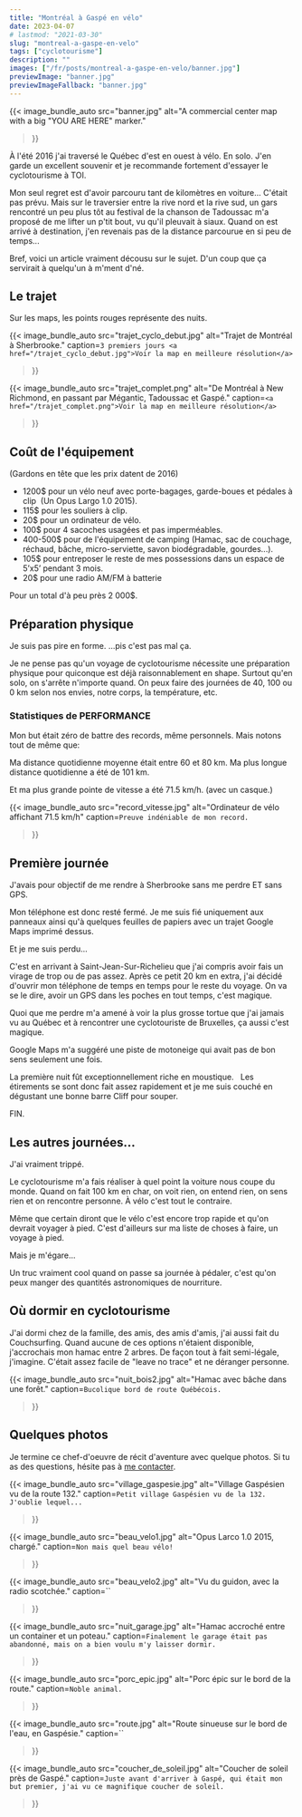 ```yaml
---
title: "Montréal à Gaspé en vélo"
date: 2023-04-07
# lastmod: "2021-03-30"
slug: "montreal-a-gaspe-en-velo"
tags: ["cyclotourisme"]
description: ""
images: ["/fr/posts/montreal-a-gaspe-en-velo/banner.jpg"]
previewImage: "banner.jpg"
previewImageFallback: "banner.jpg"
---
```


{{< image_bundle_auto
  src="banner.jpg"
  alt="A commercial center map with a big \"YOU ARE HERE\" marker."
>}}

À l'été 2016 j'ai traversé le Québec d'est en ouest à vélo. 
En solo.
J'en garde un excellent souvenir et je recommande fortement d'essayer le cyclotourisme à TOI.

Mon seul regret est d'avoir parcouru tant de kilomètres en voiture... 
C'était pas prévu. Mais sur le traversier entre la rive nord et la rive sud, 
un gars rencontré un peu plus tôt au festival de la chanson de Tadoussac m'a proposé de me lifter un p'tit bout,
vu qu'il pleuvait à siaux.
Quand on est arrivé à destination, j'en revenais pas de la distance parcourue en si peu de temps...

Bref, voici un article vraiment décousu sur le sujet. 
D'un coup que ça servirait à quelqu'un à m'ment d'né.

## Le trajet

Sur les maps, les points rouges représente des nuits.

{{< image_bundle_auto
  src="trajet_cyclo_debut.jpg"
  alt="Trajet de Montréal à Sherbrooke."
  caption=`3 premiers jours <a href="/trajet_cyclo_debut.jpg">Voir la map en meilleure résolution</a>`
>}}

{{< image_bundle_auto
  src="trajet_complet.png"
  alt="De Montréal à New Richmond, en passant par Mégantic, Tadoussac et Gaspé."
  caption=`<a href="/trajet_complet.png">Voir la map en meilleure résolution</a>`
>}}


## Coût de l'équipement 

(Gardons en tête que les prix datent de 2016)

- 1200$ pour un vélo neuf avec porte-bagages, garde-boues et pédales à clip  (Un Opus Largo 1.0 2015).
- 115$ pour les souliers à clip.
- 20$ pour un ordinateur de vélo.
- 100$ pour 4 sacoches usagées et pas imperméables.
- 400-500$ pour de l'équipement de camping (Hamac, sac de couchage, réchaud, bâche, micro-serviette, savon biodégradable, gourdes...).
- 105$ pour entreposer le reste de mes possessions dans un espace de 5’x5’ pendant 3 mois.
- 20$ pour une radio AM/FM à batterie

Pour un total d'à peu près 2 000$.

## Préparation physique

Je suis pas pire en forme. ...pis c'est pas mal ça.

Je ne pense pas qu'un voyage de cyclotourisme nécessite une préparation physique pour quiconque est déjà raisonnablement en shape.
Surtout qu'en solo, on s'arrête n'importe quand.
On peux faire des journées de 40, 100 ou 0 km selon nos envies, notre corps, la température, etc.

### Statistiques de PERFORMANCE

Mon but était zéro de battre des records, même personnels.
Mais notons tout de même que:

Ma distance quotidienne moyenne était entre 60 et 80 km.
Ma plus longue distance quotidienne a été de 101 km.

Et ma plus grande pointe de vitesse a été 71.5 km/h. (avec un casque.)

{{< image_bundle_auto
  src="record_vitesse.jpg"
  alt="Ordinateur de vélo affichant 71.5 km/h"
  caption=`Preuve indéniable de mon record.`
>}}

## Première journée

J'avais pour objectif de me rendre à Sherbrooke sans me perdre ET sans GPS.

Mon téléphone est donc resté fermé.
Je me suis fié uniquement aux panneaux ainsi qu'à quelques feuilles de papiers avec un trajet Google Maps imprimé dessus.

Et je me suis perdu...

C'est en arrivant à Saint-Jean-Sur-Richelieu que j'ai compris avoir fais un virage de trop ou de pas assez.
Après ce petit 20 km en extra, j'ai décidé d'ouvrir mon téléphone de temps en temps pour le reste du voyage.
On va se le dire, avoir un GPS dans les poches en tout temps, c'est magique.

Quoi que me perdre m'a amené à voir la plus grosse tortue que j'ai jamais vu au Québec et à rencontrer une cyclotouriste de Bruxelles, ça aussi c'est magique.

Google Maps m'a suggéré une piste de motoneige qui avait pas de bon sens seulement une fois.

La première nuit fût exceptionnellement riche en moustique.  
Les étirements se sont donc fait assez rapidement et je me suis couché en dégustant une bonne barre Cliff pour souper.

FIN.

## Les autres journées...

J'ai vraiment trippé.

Le cyclotourisme m'a fais réaliser à quel point la voiture nous coupe du monde.
Quand on fait 100 km en char, on voit rien, on entend rien, on sens rien et on rencontre personne.
À vélo c'est tout le contraire.

Même que certain diront que le vélo c'est encore trop rapide et qu'on devrait voyager à pied.
C'est d'ailleurs sur ma liste de choses à faire, un voyage à pied.

Mais je m'égare...

Un truc vraiment cool quand on passe sa journée à pédaler, c'est qu'on peux manger des quantités astronomiques de nourriture.

## Où dormir en cyclotourisme

J'ai dormi chez de la famille, des amis, des amis d'amis, j'ai aussi fait du Couchsurfing.
Quand aucune de ces options n'étaient disponible, j'accrochais mon hamac entre 2 arbres.
De façon tout à fait semi-légale, j'imagine.
C'était assez facile de "leave no trace" et ne déranger personne.

{{< image_bundle_auto
  src="nuit_bois2.jpg"
  alt="Hamac avec bâche dans une forêt."
  caption=`Bucolique bord de route Québécois.`
>}}

## Quelques photos

Je termine ce chef-d'oeuvre de récit d'aventure avec quelque photos.
Si tu as des questions, hésite pas à [me contacter](/fr/contact/).

{{< image_bundle_auto
  src="village_gaspesie.jpg"
  alt="Village Gaspésien vu de la route 132."
  caption=`Petit village Gaspésien vu de la 132. J'oublie lequel...`
>}}

{{< image_bundle_auto
  src="beau_velo1.jpg"
  alt="Opus Larco 1.0 2015, chargé."
  caption=`Non mais quel beau vélo!`
>}}

{{< image_bundle_auto
  src="beau_velo2.jpg"
  alt="Vu du guidon, avec la radio scotchée."
  caption=``
>}}

{{< image_bundle_auto
  src="nuit_garage.jpg"
  alt="Hamac accroché entre un container et un poteau."
  caption=`Finalement le garage était pas abandonné, mais on a bien voulu m'y laisser dormir.`
>}}

{{< image_bundle_auto
  src="porc_epic.jpg"
  alt="Porc épic sur le bord de la route."
  caption=`Noble animal.`
>}}

{{< image_bundle_auto
  src="route.jpg"
  alt="Route sinueuse sur le bord de l'eau, en Gaspésie."
  caption=``
>}}

{{< image_bundle_auto
  src="coucher_de_soleil.jpg"
  alt="Coucher de soleil près de Gaspé."
  caption=`Juste avant d'arriver à Gaspé, qui était mon but premier, j'ai vu ce magnifique coucher de soleil.`
>}}
